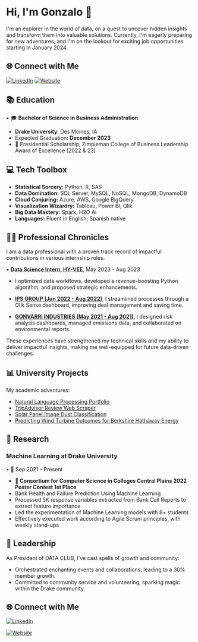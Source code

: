 # Hi, I'm Gonzalo 👋

I'm an explorer in the world of data, on a quest to uncover hidden insights and transform them into valuable solutions. Currently, I'm eagerly preparing for new adventures, and I'm on the lookout for exciting job opportunities starting in January 2024.

## 🌐 Connect with Me

[![LinkedIn](https://img.shields.io/badge/LinkedIn-Connect-blue?style=for-the-badge&logo=linkedin)](https://www.linkedin.com/in/gonzalo-valdenebro-035392157/) [![Website](https://img.shields.io/badge/Website-Visit-ff69b4?style=for-the-badge&logo=google-chrome)](https://sites.google.com/view/gonzalo-valdenebro/home)


## 📚 Education

• 🎓 **Bachelor of Science in Business Administration**
  - **Drake University**, Des Moines, IA
  - Expected Graduation: **December 2023**
  - 🏅 Presidential Scholarship, Zimpleman College of Business Leadership Award of Excellence (2022 & 23)

## 💻 Tech Toolbox

- **Statistical Sorcery:** Python, R, SAS
- **Data Domination:** SQL Server, MySQL, NoSQL, MongoDB, DynamoDB
- **Cloud Conjuring:** Azure, AWS, Google BigQuery
- **Visualization Wizardry:** Tableau, Power BI, Qlik
- **Big Data Mastery:** Spark, H2O Ai
- **Languages:** Fluent in English; Spanish native

## 👨‍💼 Professional Chronicles

I am a data professional with a proven track record of impactful contributions in various internship roles.

• **[Data Science Intern, HY-VEE](https://sites.google.com/d/185JFTGI6dKBHoIgy86Nrrn3KyNdDj55Q/p/1JP5rQLdW1SgI6cHVirWKVrrGF_laRfsF/edit?authuser=1)**, May 2023 - Aug 2023
- I optimized data workflows, developed a revenue-boosting Python algorithm, and proposed strategic enhancements.

- **[IPS GROUP (Jun 2022 - Aug 2022)](https://sites.google.com/d/185JFTGI6dKBHoIgy86Nrrn3KyNdDj55Q/p/1NGu1jWm7zG-zszfM0uZmChwsfr-ytjzg/edit?authuser=1)**, I streamlined processes through a Qlik Sense dashboard, improving deal management and saving time.

- **[GONVARRI INDUSTRIES (May 2021 - Aug 2021)](https://sites.google.com/d/185JFTGI6dKBHoIgy86Nrrn3KyNdDj55Q/p/1NGu1jWm7zG-zszfM0uZmChwsfr-ytjzg/edit?authuser=1)**, I designed risk analysis dashboards, managed emissions data, and collaborated on environmental reports.

These experiences have strengthened my technical skills and my ability to deliver impactful insights, making me well-equipped for future data-driven challenges.

## 📊 University Projects

My academic adventures:

- [Natural Language Processing Portfolio](https://github.com/gonzalovaldenebro/NaturalLanguageProcessing-Portfolio)
- [TripAdvisor Review Web Scraper](https://github.com/gonzalovaldenebro/TripAdvisorReviewsWebScrapper)
- [Solar Panel Image Dust Classification](https://github.com/gonzalovaldenebro/Solar_Pannel_Dust_Classification)
- [Predicting Wind Turbine Outcomes for Berkshire Hathaway Energy](https://github.com/gonzalovaldenebro/DataAnalyticsCapstone)

## 🌌 Research 

### Machine Learning at Drake University
• 📅 Sep 2021 – Present
-  **🏅 Consortium for Computer Science in Colleges Central Plains 2022 Poster Contest 1st Place** 
- Bank Health and Failure Prediction Using Machine Learning
- Processed 5K response variables extracted from Bank Call Reports to extract feature importance
- Led the experimentation of Machine Learning models with 8+ students
- Effectively executed work according to Agile Scrum principles, with weekly stand-ups


## 👥 Leadership
As President of DATA CLUB, I've cast spells of growth and community:

- Orchestrated enchanting events and collaborations, leading to a 30% member growth.
- Committed to community service and volunteering, sparking magic within the Drake community.

## 🌐 Connect with Me

[![LinkedIn](https://img.shields.io/badge/LinkedIn-Connect-blue?style=for-the-badge&logo=linkedin)](https://www.linkedin.com/in/gonzalo-valdenebro-035392157/)

[![Website](https://img.shields.io/badge/Website-Visit-ff69b4?style=for-the-badge&logo=google-chrome)](https://sites.google.com/view/gonzalo-valdenebro/home)


